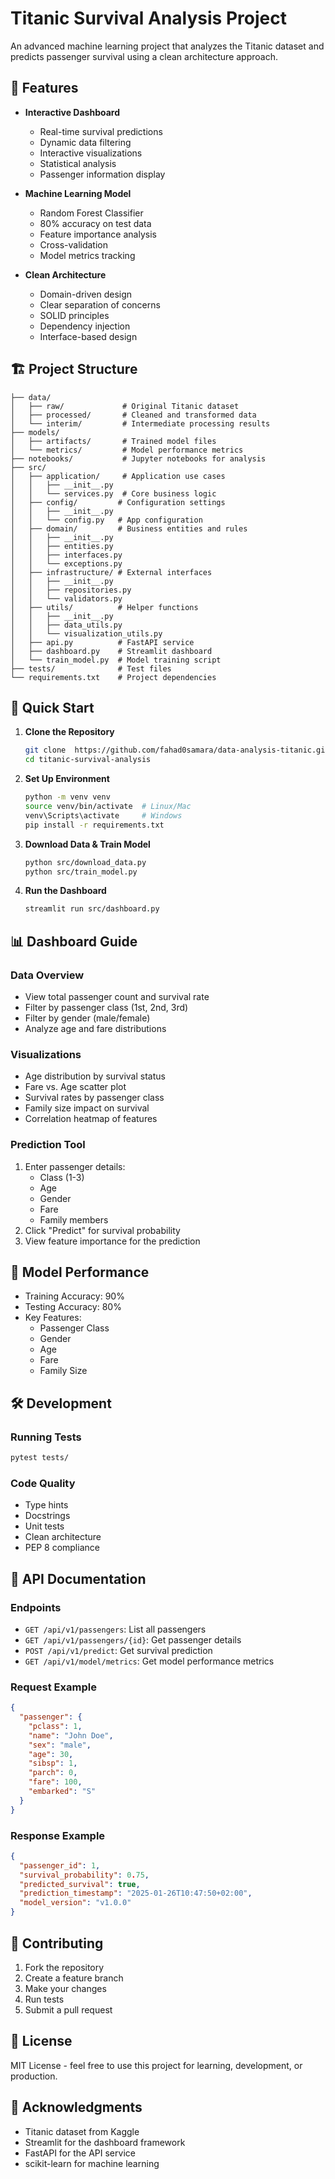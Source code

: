 # Titanic Survival Analysis Project

An advanced machine learning project that analyzes the Titanic dataset and predicts passenger survival using a clean architecture approach.

## 🌟 Features

- **Interactive Dashboard**
  - Real-time survival predictions
  - Dynamic data filtering
  - Interactive visualizations
  - Statistical analysis
  - Passenger information display

- **Machine Learning Model**
  - Random Forest Classifier
  - 80% accuracy on test data
  - Feature importance analysis
  - Cross-validation
  - Model metrics tracking

- **Clean Architecture**
  - Domain-driven design
  - Clear separation of concerns
  - SOLID principles
  - Dependency injection
  - Interface-based design

## 🏗️ Project Structure

```
├── data/
│   ├── raw/             # Original Titanic dataset
│   ├── processed/       # Cleaned and transformed data
│   └── interim/         # Intermediate processing results
├── models/
│   ├── artifacts/       # Trained model files
│   └── metrics/         # Model performance metrics
├── notebooks/           # Jupyter notebooks for analysis
├── src/
│   ├── application/     # Application use cases
│   │   ├── __init__.py
│   │   └── services.py  # Core business logic
│   ├── config/         # Configuration settings
│   │   ├── __init__.py
│   │   └── config.py   # App configuration
│   ├── domain/         # Business entities and rules
│   │   ├── __init__.py
│   │   ├── entities.py
│   │   ├── interfaces.py
│   │   └── exceptions.py
│   ├── infrastructure/ # External interfaces
│   │   ├── __init__.py
│   │   ├── repositories.py
│   │   └── validators.py
│   ├── utils/          # Helper functions
│   │   ├── __init__.py
│   │   ├── data_utils.py
│   │   └── visualization_utils.py
│   ├── api.py          # FastAPI service
│   ├── dashboard.py    # Streamlit dashboard
│   └── train_model.py  # Model training script
├── tests/              # Test files
└── requirements.txt    # Project dependencies
```

## 🚀 Quick Start

1. **Clone the Repository**
   ```bash
   git clone  https://github.com/fahad0samara/data-analysis-titanic.git
   cd titanic-survival-analysis
   ```

2. **Set Up Environment**
   ```bash
   python -m venv venv
   source venv/bin/activate  # Linux/Mac
   venv\Scripts\activate     # Windows
   pip install -r requirements.txt
   ```

3. **Download Data & Train Model**
   ```bash
   python src/download_data.py
   python src/train_model.py
   ```

4. **Run the Dashboard**
   ```bash
   streamlit run src/dashboard.py
   ```

## 📊 Dashboard Guide

### Data Overview
- View total passenger count and survival rate
- Filter by passenger class (1st, 2nd, 3rd)
- Filter by gender (male/female)
- Analyze age and fare distributions

### Visualizations
- Age distribution by survival status
- Fare vs. Age scatter plot
- Survival rates by passenger class
- Family size impact on survival
- Correlation heatmap of features

### Prediction Tool
1. Enter passenger details:
   - Class (1-3)
   - Age
   - Gender
   - Fare
   - Family members
2. Click "Predict" for survival probability
3. View feature importance for the prediction

## 🧪 Model Performance

- Training Accuracy: 90%
- Testing Accuracy: 80%
- Key Features:
  - Passenger Class
  - Gender
  - Age
  - Fare
  - Family Size

## 🛠️ Development

### Running Tests
```bash
pytest tests/
```

### Code Quality
- Type hints
- Docstrings
- Unit tests
- Clean architecture
- PEP 8 compliance

## 📝 API Documentation

### Endpoints
- `GET /api/v1/passengers`: List all passengers
- `GET /api/v1/passengers/{id}`: Get passenger details
- `POST /api/v1/predict`: Get survival prediction
- `GET /api/v1/model/metrics`: Get model performance metrics

### Request Example
```json
{
  "passenger": {
    "pclass": 1,
    "name": "John Doe",
    "sex": "male",
    "age": 30,
    "sibsp": 1,
    "parch": 0,
    "fare": 100,
    "embarked": "S"
  }
}
```

### Response Example
```json
{
  "passenger_id": 1,
  "survival_probability": 0.75,
  "predicted_survival": true,
  "prediction_timestamp": "2025-01-26T10:47:50+02:00",
  "model_version": "v1.0.0"
}
```

## 🤝 Contributing

1. Fork the repository
2. Create a feature branch
3. Make your changes
4. Run tests
5. Submit a pull request

## 📄 License

MIT License - feel free to use this project for learning, development, or production.

## 🙏 Acknowledgments

- Titanic dataset from Kaggle
- Streamlit for the dashboard framework
- FastAPI for the API service
- scikit-learn for machine learning
